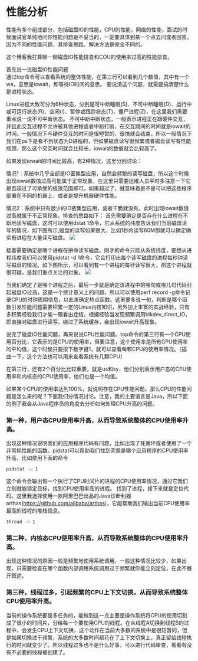 # 性能分析

性能有多个组成部分，包括磁盘IO的性能，CPU的性能，网络的性能，面试的时候面试官单纯地问你性能问题是不妥当的，一定要具体到某一个点去问或者回答，因为不同的性能问题，其排查思路、解决方法是完全不同的。

这个博客我打算聊一聊磁盘IO性能排查和COU的使用率过高的性能排查。

首先说一说磁盘IO性能问题  
通过top命令可以查看系统的整体性能，在第三行可以看到几个数值，其中有一个wa，意思是iowait，即等待IO时间的意思。
要说清这个问题，就需要搞清楚什么是进程状态。

Linux进程大致可分为6种状态，分别是可中断睡眠(S)、不可中断睡眠(D)、运行中或可运行状态(R)、空闲(I)、暂停或跟踪状态(T)、僵尸进程(Z)，在这里我们需要重点说一说不可中断状态。
不可中断中断状态，一般表示进程正在跟硬件交互，并且此交互过程不允许被其他进程或者中断打断，在交互期间的时间就是iowait的时间。一般情况下与硬件交互的时间是很短暂的，很快就会结束，所以一般情况下我们在ps下是看不到状态为D进程的，但如果磁盘读写很频繁或者磁盘读写有性能瓶颈，那么这个交互时间就会比较长，iowait的数值就会比较高了。

如果发现iowait的时间比较高，有2种情况，这里分别讨论：

情况1：系统中几乎全部是IO密集型应用，自然会频繁的读写磁盘，所以这个时候出现iowait数值过高可能属于正常现象，在这里只需要运维人员平时多注意一下它是否超过了可承受的极限范围即可，如果超过了，就意味着是不是可以把这些程序部署在不同的机器上，或者是提升机器硬件性能。

情况2：系统中只有很少的IO密集型应用，或者干脆就没有。此时出现iowait数值过高就属于不正常现象。排查的思路如下：
首先需要确定是否存在什么进程在不断地读写磁盘，这时可以使用dstat 1命令，它从系统的纬度告诉我们当前磁盘读写的情况，如下图所示,磁盘的读写如果很大，比如1秒内读写60M那就可以确定确实有进程在大量读写磁盘。
![](https://swapp-test-images.oss-cn-hangzhou.aliyuncs.com/user-head-bg-img/20180704/2018070406a31f9f9813cd1f2028a1cd3c7a8813.png)

接着需要确定是哪个进程在拼命读写磁盘。刚才的命令只能从系统纬度，要想从进程纬度我们可以使用pidstat -d 1命令，它会打印出每个读写磁盘的进程每秒钟读写磁盘的情况。如下图所示，可以看到有一个进程的每秒读写很大，那这个进程就很可疑，是我们重点关注的对象。
![](https://swapp-test-images.oss-cn-hangzhou.aliyuncs.com/user-head-bg-img/20180704/2018070406a31f9f9813cd1f2028a1cd3c7a8814.png)

当我们确定了是哪个进程之后，最后一步就是确定该进程中的哪句或哪几句代码引起磁盘IO过高，这是一个统计意义上的问题，所以可以使用perf record -g命令记录CPU的时钟周期信息，以此来确定热点函数。这里要多说一句，判断是哪个函数引发性能问题需要积累一定的Linux内核知识，另外加上丰富的实战经验，只有多积累经验我们才能一眼看出症结。根据经验当发现频繁调用blkdev_direct_IO，即直接对磁盘进行读写，绕过了系统缓存，会出现iowait升高现象。


说完了磁盘IO性能问题，再来说说CPU性能问题。top命令的第三行有一个CPU使用百分比，它表示的是CPU的使用率，但要注意，这个使用率是所有CPU使用率的平均值，这个时候只要按下数字键1，就可以查看每颗CPU的使用率情况。（插曲一下，这个方法也可以用来查看系统有几颗CPU）

在第三行，还有2个百分比比较重要，就是us和sy，他们分别表示用户态的CPU使用率和内核态的CPU使用率，他们也是一个均值。

如果某个CPU的使用率达到100%，就说明存在CPU性能问题。那么CPU的性能问题是怎么来的呢？下面我们分情况讨论。注意，我的主要语言是Java，所以下面的例子我会从Java程序员的角度去分析如何处理CPU升高的问题。

### 第一种，用户态CPU使用率升高，从而导致系统整体的CPU使用率升高。
出现这种情况说明我们的应用程序代码有问题，比如出现了死循环或者使用了一个非常耗性能的函数。pidstat可以帮助我们找到究竟是哪个应用程序的CPU使用率升高，比如使用下面的命令
```bash
pidstat -u 1
```
这个命令会输出每一个执行了CPU时间片的进程的CPU使用率情况，通过它我们立刻就能锁定目标，找到CPU使用率高的进程。
找到了进程，接下来就是定位代码。这里我选择使用一款阿里巴巴出品的Java诊断利器arthas(https://github.com/alibaba/arthas)，它能帮助我们输出当前CPU使用率最高的线程的堆栈信息。
```bash
thread -n 1
```

### 第二种，内核态CPU使用率升高，从而导致系统整体的CPU使用率升高。
出现这种情况的原因一般是频繁地使用系统调用，一般这种情况比较少，如果出现，只需要检查在哪个函数内部调用系统调用过于频繁就你能立刻定位，在此不展开叙述。

### 第三种，线程过多，引起频繁的CPU上下文切换，从而导致系统整体CPU使用率升高。
当前的操作系统都是多任务的，能做到这一点主要是操作系统将CPU的使用切割成了很小的时间片，分给每一个要使用CPU的线程。在从线程A切换到线程B的过程中，会发生CPU上下文切换，这个动作在当前大多数的系统中是很短暂的，但是如果切换过于频繁，系统的大多数时间都花在了上下文切换上，真正留给线程执行的时间就变少了。所以线程过多也不是什么好事，可以进行代码审查，看看有没有不必要的线程被创建了。
